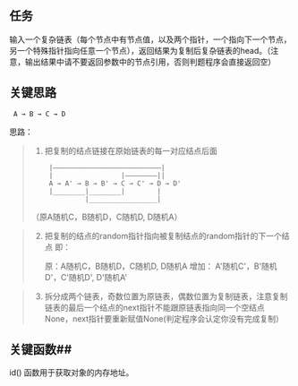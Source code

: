 ## 任务 ##
输入一个复杂链表（每个节点中有节点值，以及两个指针，一个指向下一个节点，另一个特殊指针指向任意一个节点），返回结果为复制后复杂链表的head。（注意，输出结果中请不要返回参数中的节点引用，否则判题程序会直接返回空）
## 关键思路 ##
     A → B → C → D
思路：  


>  1. 把复制的结点链接在原始链表的每一对应结点后面   
>     
>          |———————————————————————————|
>          |                 |————————||
>          A → A' → B → B' → C → C' → D → D'
>          |________|________|        |
>                   |_________________|
>（原A随机C，B随机D，C随机D, D随机A）

> 2. 把复制的结点的random指针指向被复制结点的random指针的下一个结点  即：  
> 
>      原：A随机C，B随机D，C随机D, D随机A
>      增加： A'随机C'，B'随机D'，C'随机D', D'随机A'
  
>3. 拆分成两个链表，奇数位置为原链表，偶数位置为复制链表，注意复制链表的最后一个结点的next指针不能跟原链表指向同一个空结点None，next指针要重新赋值None(判定程序会认定你没有完成复制）
    

## 关键函数##
id() 函数用于获取对象的内存地址。

